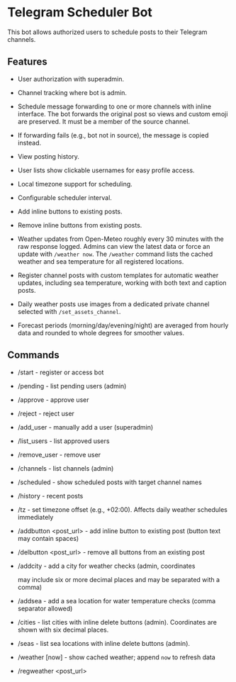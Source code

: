# Telegram Scheduler Bot

This bot allows authorized users to schedule posts to their Telegram channels.

## Features
- User authorization with superadmin.
- Channel tracking where bot is admin.
- Schedule message forwarding to one or more channels with inline interface. The bot forwards the original post so views and custom emoji are preserved. It must be a member of the source channel.
- If forwarding fails (e.g., bot not in source), the message is copied instead.
- View posting history.
- User lists show clickable usernames for easy profile access.
- Local timezone support for scheduling.
- Configurable scheduler interval.
- Add inline buttons to existing posts.
- Remove inline buttons from existing posts.
- Weather updates from Open-Meteo roughly every 30 minutes with the raw response logged. Admins
  can view the latest data or force an update with `/weather now`. The `/weather` command lists
  the cached weather and sea temperature for all registered locations.
- Register channel posts with custom templates for automatic weather updates,
  including sea temperature, working with both text and caption posts.
- Daily weather posts use images from a dedicated private channel selected with
  `/set_assets_channel`.

- Forecast periods (morning/day/evening/night) are averaged from hourly data and
  rounded to whole degrees for smoother values.


## Commands
- /start - register or access bot
- /pending - list pending users (admin)
- /approve <id> - approve user
- /reject <id> - reject user
- /add_user <id> - manually add a user (superadmin)
- /list_users - list approved users
- /remove_user <id> - remove user
- /channels - list channels (admin)
- /scheduled - show scheduled posts with target channel names
- /history - recent posts
- /tz <offset> - set timezone offset (e.g., +02:00). Affects daily weather schedules immediately
- /addbutton <post_url> <text> <url> - add inline button to existing post (button text may contain spaces)
- /delbutton <post_url> - remove all buttons from an existing post

- /addcity <name> <lat> <lon> - add a city for weather checks (admin, coordinates

  may include six or more decimal places and may be separated with a comma)
- /addsea <name> <lat> <lon> - add a sea location for water temperature checks
  (comma separator allowed)

- /cities - list cities with inline delete buttons (admin). Coordinates are shown
  with six decimal places.
- /seas - list sea locations with inline delete buttons (admin).
- /weather [now] - show cached weather; append `now` to refresh data
- /regweather <post_url> <template> - register a post for weather updates
- /weatherposts [update] - list registered weather posts; append `update` to refresh
- /setup_weather - interactive wizard to add a daily forecast channel
- /list_weather_channels - show configured weather channels with action buttons
- /set_assets_channel - choose the channel used for weather assets


`/list_weather_channels` displays the last publication time adjusted to your
current `/tz` setting. When using the "Run now" button, the bot attempts to copy
the next available asset. The run is not recorded, so the regular scheduled post
for that day will still happen. If no unused asset exists, it replies with

"No asset to publish".

### Asset channel
Images and caption templates are stored in a private channel
`@kotopogoda_assets`. Choose this channel with `/set_assets_channel` **before**
uploading assets. Only posts sent after the bot becomes an admin are captured.

If you edit a post in this channel, the bot updates the stored template.
Used posts are deleted automatically after publishing so the channel always
contains only fresh assets.




## User Stories

### Done
- **US-1**: Registration of the first superadmin.
- **US-2**: User registration queue with limits and admin approval flow.
- **US-3**: Superadmin manages pending and approved users. Rejected users cannot
  register again. Pending and approved lists display clickable usernames with
  inline approval buttons.
- **US-4**: Channel listener events and `/channels` command.
- **US-5**: Post scheduling interface with channel selection, cancellation and rescheduling. Scheduled list shows the post preview or link along with the target channel name and time in HH:MM DD.MM.YYYY format.
- **US-6**: Scheduler forwards queued posts at the correct local time. If forwarding fails because the bot is not a member, it falls back to copying. Interval is configurable and all actions are logged.
- **US-8**: `/addbutton <post_url> <text> <url>` adds an inline button to an existing channel post. Update logged with INFO level.
- **US-9**: `/delbutton <post_url>` removes inline buttons from an existing channel post.
- **US-10**: Admin adds a city with `/addcity`.
- **US-11**: Admin views and removes cities with `/cities`.
- **US-12**: Periodic weather collection from Open-Meteo with up to three retries on failure.
- **US-13**: Admin requests last weather check info and can force an update.
- **US-14**: Admin registers a weather post for updates, including sea temperature.
- **US-15**: Automatic weather post updates with current weather and sea temperature.
- **US-16**: Admin lists registered posts showing the rendered weather and sea data for all registered seas.
- **US-17**: Admin adds a channel for daily weather posts and specifies the publication time with `/setup_weather`.
- **US-18**: Content manager uploads images with templates to `@kotopogoda_assets`; used posts disappear after publishing.
- **US-19**: Admin views the list of weather channels and can send a post immediately with «Run now» or remove a channel with «Stop».
- **US-20**: The bot publishes the weather once per day for each configured channel at the set time.




### In Progress
- **US-7**: Logging of all operations.

### Planned

## Deployment
The bot is designed for Fly.io using a webhook on `/webhook` and listens on port `8080`.
For Telegram to reach the webhook over HTTPS, the Fly.io service must expose port `443` with TLS termination enabled. This is configured in `fly.toml`.

### Environment Variables
- `TELEGRAM_BOT_TOKEN` – Telegram bot API token.

- `WEBHOOK_URL` – external HTTPS URL of the deployed application. Used to register the Telegram webhook.

- `DB_PATH` – path to the SQLite database (default `bot.db`).
- `FLY_API_TOKEN` – token for automated Fly deployments.
- `TZ_OFFSET` – default timezone offset like `+02:00`.
- `SCHED_INTERVAL_SEC` – scheduler check interval in seconds (default `30`).

### Запуск локально
1. Install dependencies:
   ```bash
   pip install -r requirements.txt
   ```
2. Запустите бота:
   ```bash
   python main.py
   ```

> Fly.io secrets `TELEGRAM_BOT_TOKEN` и `FLY_API_TOKEN` должны быть заданы перед запуском.


### Деплой на Fly.io

1. Запустить приложение в первый раз (из CLI, однократно):

```bash
fly launch
fly volumes create sched_db --size 1


```

2. После этого любой push в ветку `main` будет автоматически триггерить деплой.

3. Все секреты устанавливаются через Fly.io UI или CLI:

```bash
fly secrets set TELEGRAM_BOT_TOKEN=xxx
fly secrets set WEBHOOK_URL=https://<app-name>.fly.dev/
```

The `fly.toml` file should expose port `443` so that Telegram can connect over HTTPS.

## CI/CD
Каждый push в main запускает GitHub Actions → flyctl deploy → Fly.io.

